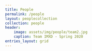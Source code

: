 ```yaml
---
title: People
permalink: /people
layout: peoplecollection
collection: people
header:
    image: assets/img/people/team2.jpg
    caption: Team IMXD - Spring 2020
entries_layout: grid
---
```



